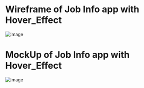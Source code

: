 # Wireframe of Job Info app with Hover_Effect

![image](https://github.com/rutviprajapati16/Hover_Effect/assets/97946004/0e975778-263a-427c-9504-fda94da411be)

# MockUp of Job Info app with Hover_Effect

![image](https://github.com/rutviprajapati16/Hover_Effect/assets/97946004/2b01028e-173c-4dc4-bc78-1569088501e3)


